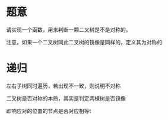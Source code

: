 # 题意

请实现一个函数，用来判断一颗二叉树是不是对称的。

注意，如果一个二叉树同此二叉树的镜像是同样的，定义其为对称的

# 递归

左右子树同时遍历，若出现不一致，则说明不对称

二叉树是否对称的本质，其实是判定两棵树是否镜像

即响应对的位置的节点是否对应相等t